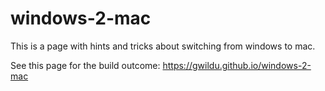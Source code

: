 # windows-2-mac

This is a page with hints and tricks about switching from windows to mac.

See this page for the build outcome: <https://gwildu.github.io/windows-2-mac>